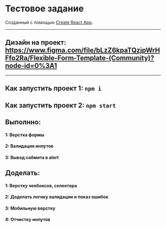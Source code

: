 
# Тестовое задание
Созданный с помощью  [Create React App](https://github.com/facebook/create-react-app).
____


## Дизайн на проект: https://www.figma.com/file/bLzZ6kpaTQzjpWrHFfo2Ra/Flexible-Form-Template-(Community)?node-id=0%3A1

____
## Как запустить проект 1: `npm i`
## Как запустить проект 2: `npm start`

## Выполнно: 

#### 1: Верстка формы
#### 2: Валидация инпутов
#### 3: Вывод сабмита в alert
## Доделать: 

#### 1: Верстку чекбоксов, селектора
#### 2: Доделать логику валидации и показ ошибок
#### 3: Мобильную верстку
#### 4: Отчистку инпутов




